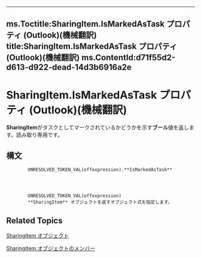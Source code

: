 

---
ms.Toctitle:SharingItem.IsMarkedAsTask プロパティ (Outlook)(機械翻訳)
title:SharingItem.IsMarkedAsTask プロパティ (Outlook)(機械翻訳)
ms.ContentId:d71f55d2-d613-d922-dead-14d3b6916a2e
---
# SharingItem.IsMarkedAsTask プロパティ (Outlook)(機械翻訳)




**SharingItem**がタスクとしてマークされているかどうかを示す**ブール**値を返します。読み取り専用です。

## 構文

            UNRESOLVED_TOKEN_VAL(offexpression).**IsMarkedAsTask**




            UNRESOLVED_TOKEN_VAL(offexpression)
            **SharingItem** オブジェクトを返すオブジェクト式を指定します。



## Related Topics

[SharingItem オブジェクト](63dd3451-44f3-7cc4-c6e2-7dad5835a7d2.md)

[SharingItem オブジェクトのメンバー](719ad60e-2242-2c54-778f-006b61690389.md)





